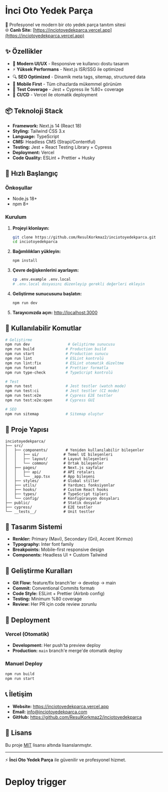 # İnci Oto Yedek Parça

🚗 Profesyonel ve modern bir oto yedek parça tanıtım sitesi  
🌐 **Canlı Site:** [https://inciotoyedekparca.vercel.app](https://inciotoyedekparca.vercel.app)

## ✨ Özellikler

- 🎨 **Modern UI/UX** - Responsive ve kullanıcı dostu tasarım
- ⚡ **Yüksek Performans** - Next.js ISR/SSG ile optimized
- 🔍 **SEO Optimized** - Dinamik meta tags, sitemap, structured data
- 📱 **Mobile First** - Tüm cihazlarda mükemmel görünüm
- 🧪 **Test Coverage** - Jest + Cypress ile %80+ coverage
- 🚀 **CI/CD** - Vercel ile otomatik deployment

## 📦 Teknoloji Stack

- **Framework:** Next.js 14 (React 18)
- **Styling:** Tailwind CSS 3.x
- **Language:** TypeScript
- **CMS:** Headless CMS (Strapi/Contentful)
- **Testing:** Jest + React Testing Library + Cypress
- **Deployment:** Vercel
- **Code Quality:** ESLint + Prettier + Husky

## 🚀 Hızlı Başlangıç

### Önkoşullar
- Node.js 18+ 
- npm 8+

### Kurulum

1. **Projeyi klonlayın:**
   ```bash
   git clone https://github.com/ResulKorkmaz2/inciotoyedekparca.git
   cd inciotoyedekparca
   ```

2. **Bağımlılıkları yükleyin:**
   ```bash
   npm install
   ```

3. **Çevre değişkenlerini ayarlayın:**
   ```bash
   cp .env.example .env.local
   # .env.local dosyasını düzenleyip gerekli değerleri ekleyin
   ```

4. **Geliştirme sunucusunu başlatın:**
   ```bash
   npm run dev
   ```

5. **Tarayıcınızda açın:** [http://localhost:3000](http://localhost:3000)

## 📝 Kullanılabilir Komutlar

```bash
# Geliştirme
npm run dev                 # Geliştirme sunucusu
npm run build              # Production build
npm run start              # Production sunucu
npm run lint               # ESLint kontrolü
npm run lint:fix           # ESLint otomatik düzeltme
npm run format             # Prettier formatla
npm run type-check         # TypeScript kontrolü

# Test
npm run test               # Jest testler (watch mode)
npm run test:ci            # Jest testler (CI mode)
npm run test:e2e           # Cypress E2E testler
npm run test:e2e:open      # Cypress GUI

# SEO
npm run sitemap            # Sitemap oluştur
```

## 📁 Proje Yapısı

```
inciotoyedekparca/
├── src/
│   ├── components/        # Yeniden kullanılabilir bileşenler
│   │   ├── ui/           # Temel UI bileşenleri
│   │   ├── layout/       # Layout bileşenleri
│   │   └── common/       # Ortak bileşenler
│   ├── pages/            # Next.js sayfalar
│   │   ├── api/          # API rotaları
│   │   └── _app.tsx      # App bileşeni
│   ├── styles/           # Global stiller
│   ├── utils/            # Yardımcı fonksiyonlar
│   ├── hooks/            # Custom React hooks
│   ├── types/            # TypeScript tipleri
│   └── config/           # Konfigürasyon dosyaları
├── public/               # Statik dosyalar
├── cypress/              # E2E testler
└── __tests__/            # Unit testler
```

## 🎨 Tasarım Sistemi

- **Renkler:** Primary (Mavi), Secondary (Gri), Accent (Kırmızı)
- **Typography:** Inter font family
- **Breakpoints:** Mobile-first responsive design
- **Components:** Headless UI + Custom Tailwind

## 🔧 Geliştirme Kuralları

- **Git Flow:** feature/fix branch'ler → develop → main
- **Commit:** Conventional Commits formatı
- **Code Style:** ESLint + Prettier (Airbnb config)
- **Testing:** Minimum %80 coverage
- **Review:** Her PR için code review zorunlu

## 🚀 Deployment

### Vercel (Otomatik)
- **Development:** Her push'ta preview deploy
- **Production:** `main` branch'e merge'de otomatik deploy

### Manuel Deploy
```bash
npm run build
npm run start
```

## 📞 İletişim

- **Website:** https://inciotoyedekparca.vercel.app
- **Email:** info@inciotoyedekparca.com
- **GitHub:** https://github.com/ResulKorkmaz2/inciotoyedekparca

## 📄 Lisans

Bu proje [MIT](LICENSE) lisansı altında lisanslanmıştır.

---

⚡ **İnci Oto Yedek Parça** ile güvenilir ve profesyonel hizmet.
# Deploy trigger
